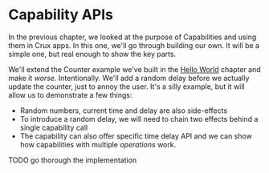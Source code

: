 # Capability APIs

In the previous chapter, we looked at the purpose of Capabilities and using them in Crux apps. In this one, we'll go through building our own. It will be a simple one, but real enough to show the key parts.

We'll extend the Counter example we've built in the [Hello World](hello_world.md) chapter and make it _worse_. Intentionally. We'll add a random delay before we actually update the counter, just to annoy the user. It's a silly example, but it will allow us to demonstrate a few things:

- Random numbers, current time and delay are also side-effects
- To introduce a random delay, we will need to chain two effects behind a single capability call
- The capability can also offer specific time delay API and we can show how capabilities with multiple _operations_ work.

TODO go thorough the implementation
